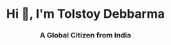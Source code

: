 <h1 align="center">Hi 👋, I'm Tolstoy Debbarma</h1>
<h3 align="center">A Global Citizen from India</h3>

